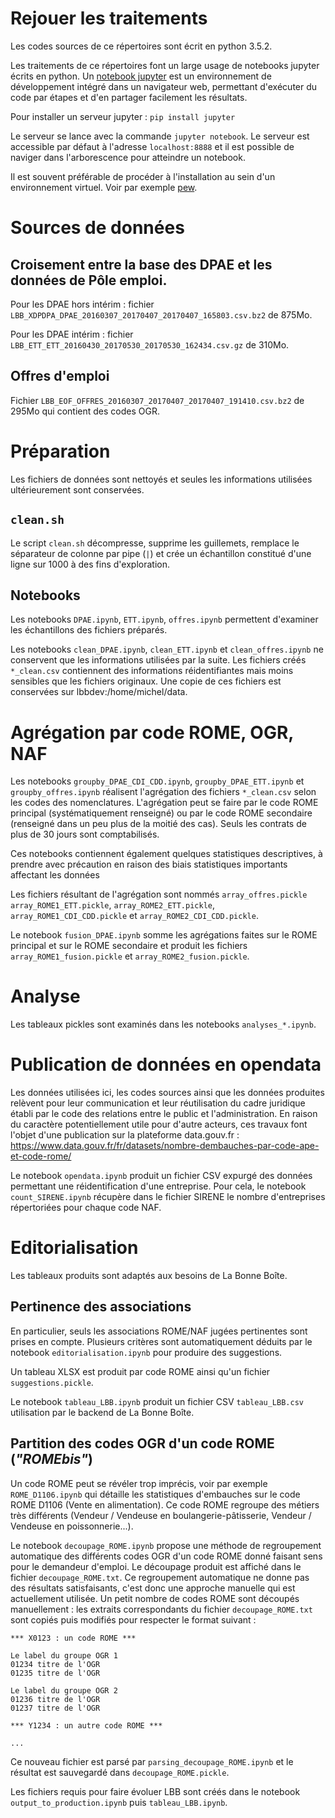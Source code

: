 # Rejouer les traitements

Les codes sources de ce répertoires sont écrit en python 3.5.2.

Les traitements de ce répertoires font un large usage de notebooks jupyter écrits en python. Un [notebook jupyter](http://jupyter.org/) est un environnement de développement intégré dans un navigateur web, permettant d'exécuter du code par étapes et d'en partager facilement les résultats.

Pour installer un serveur jupyter : `pip install jupyter`

Le serveur se lance avec la commande `jupyter notebook`. Le serveur est accessible par défaut à l'adresse `localhost:8888` et il est possible de naviger dans l'arborescence pour atteindre un notebook.

Il est souvent préférable de procéder à l'installation au sein d'un environnement virtuel. Voir par exemple [pew](https://github.com/berdario/pew).


# Sources de données

## Croisement entre la base des DPAE et les données de Pôle emploi.

Pour les DPAE hors intérim : fichier `LBB_XDPDPA_DPAE_20160307_20170407_20170407_165803.csv.bz2` de 875Mo.

Pour les DPAE intérim : fichier `LBB_ETT_ETT_20160430_20170530_20170530_162434.csv.gz` de 310Mo.

## Offres d'emploi

Fichier `LBB_EOF_OFFRES_20160307_20170407_20170407_191410.csv.bz2` de 295Mo qui contient des codes OGR.

# Préparation

Les fichiers de données sont nettoyés et seules les informations utilisées ultérieurement sont conservées.

## `clean.sh`

Le script `clean.sh` décompresse, supprime les guillemets, remplace le séparateur de colonne par pipe (`|`) et crée un échantillon constitué d'une ligne sur 1000 à des fins d'exploration.

## Notebooks

Les notebooks `DPAE.ipynb`, `ETT.ipynb`, `offres.ipynb` permettent d'examiner les échantillons des fichiers préparés.

Les notebooks `clean_DPAE.ipynb`, `clean_ETT.ipynb` et `clean_offres.ipynb` ne conservent que les informations utilisées par la suite.  Les fichiers créés `*_clean.csv` contiennent des informations réidentifiantes mais moins sensibles que les fichiers originaux. Une copie de ces fichiers est conservées sur lbbdev:/home/michel/data.

# Agrégation par code ROME, OGR, NAF

Les notebooks `groupby_DPAE_CDI_CDD.ipynb`, `groupby_DPAE_ETT.ipynb` et `groupby_offres.ipynb` réalisent l'agrégation des fichiers `*_clean.csv` selon les codes des nomenclatures. L'agrégation peut se faire par le code ROME principal (systématiquement renseigné) ou par le code ROME secondaire (renseigné dans un peu plus de la moitié des cas). Seuls les contrats de plus de 30 jours sont comptabilisés.

Ces notebooks contiennent également quelques statistiques descriptives, à prendre avec précaution en raison des biais statistiques importants affectant les données

Les fichiers résultant de l'agrégation sont nommés `array_offres.pickle` `array_ROME1_ETT.pickle`, `array_ROME2_ETT.pickle`, `array_ROME1_CDI_CDD.pickle` et `array_ROME2_CDI_CDD.pickle`.

Le notebook `fusion_DPAE.ipynb` somme les agrégations faites sur le ROME principal et sur le ROME secondaire et produit les fichiers `array_ROME1_fusion.pickle` et `array_ROME2_fusion.pickle`.

# Analyse

Les tableaux pickles sont examinés dans les notebooks `analyses_*.ipynb`.

# Publication de données en opendata

Les données utilisées ici, les codes sources ainsi que les données produites relèvent pour leur communication et leur réutilisation du cadre juridique établi par le code des relations entre le public et l'administration. En raison du caractère potentiellement utile pour d'autre acteurs, ces travaux font l'objet d'une publication sur la plateforme data.gouv.fr : https://www.data.gouv.fr/fr/datasets/nombre-dembauches-par-code-ape-et-code-rome/

Le notebook `opendata.ipynb` produit un fichier CSV expurgé des données permettant une réidentification d'une entreprise. Pour cela, le notebook `count_SIRENE.ipynb` récupère dans le fichier SIRENE le nombre d'entreprises répertoriées pour chaque code NAF.

# Editorialisation

Les tableaux produits sont adaptés aux besoins de La Bonne Boîte.

## Pertinence des associations

En particulier, seuls les associations ROME/NAF jugées pertinentes sont prises en compte. Plusieurs critères sont automatiquement déduits par le notebook `editorialisation.ipynb` pour produire des suggestions.

Un tableau XLSX est produit par code ROME ainsi qu'un fichier `suggestions.pickle`.

Le notebook `tableau_LBB.ipynb` produit un fichier CSV `tableau_LBB.csv` utilisation par le backend de La Bonne Boîte.

## Partition des codes OGR d'un code ROME (*"ROMEbis"*)

Un code ROME peut se révéler trop imprécis, voir par exemple `ROME_D1106.ipynb` qui détaille les statistiques d'embauches sur le code ROME D1106 (Vente en alimentation). Ce code ROME regroupe des métiers très différents (Vendeur / Vendeuse en boulangerie-pâtisserie, Vendeur / Vendeuse en poissonnerie...).

Le notebook `decoupage_ROME.ipynb` propose une méthode de regroupement automatique des différents codes OGR d'un code ROME donné faisant sens pour le demandeur d'emploi. Le découpage produit est affiché dans le fichier `decoupage_ROME.txt`. Ce regroupement automatique ne donne pas des résultats satisfaisants, c'est donc une approche manuelle qui est actuellement utilisée. Un petit nombre de codes ROME sont découpés manuellement : les extraits correspondants du fichier `decoupage_ROME.txt` sont copiés puis modifiés pour respecter le format suivant :

```
*** X0123 : un code ROME ***

Le label du groupe OGR 1
01234 titre de l'OGR
01235 titre de l'OGR

Le label du groupe OGR 2
01236 titre de l'OGR
01237 titre de l'OGR

*** Y1234 : un autre code ROME ***

...
```

Ce nouveau fichier est parsé par `parsing_decoupage_ROME.ipynb` et le résultat est sauvegardé dans `decoupage_ROME.pickle`.

Les fichiers requis pour faire évoluer LBB sont créés dans le notebook `output_to_production.ipynb` puis `tableau_LBB.ipynb`.
